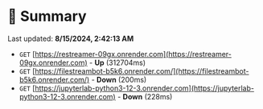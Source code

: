 # 📖 Summary
Last updated: **8/15/2024, 2:42:13 AM**

- `GET` [https://restreamer-09gx.onrender.com](https://restreamer-09gx.onrender.com) - **Up** (312704ms)
- `GET` [https://filestreambot-b5k6.onrender.com/](https://filestreambot-b5k6.onrender.com/) - **Down** (200ms)
- `GET` [https://jupyterlab-python3-12-3.onrender.com](https://jupyterlab-python3-12-3.onrender.com) - **Down** (228ms)
